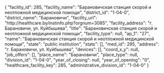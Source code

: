 {
    "facility_id": 285,
    "facility_name": "Барановичская станция скорой и неотложной медицинской помощи",
    "district_id": "1-04-0",
    "district_name": "Барановичи",
    "facility_url": "http:\/\/healthcare.by\/instinfo.php?orgnum=3085",
    "facility_address": "г. Барановичи, ул. Куйбышева",
    "title": "Барановичская станция скорой и неотложной медицинской помощи",
    "facility_type": null,
    "ap_1": "27",
    "name": "Барановичская станция скорой и неотложной медицинской помощи",
    "state": "public institution",
    "stats": [],
    "med_id": 295,
    "address": "г. Барановичи, ул. Куйбышева",
    "devices": [],
    "coord_x_y": null,
    "job_offers": [],
    "place_name": "Барановичи",
    "place_type": null,
    "division_id": "1-04-0",
    "year_of_closing": null,
    "year_of_opening": "0",
    "healthcare_facility_key": 285,
    "administrative_division_id": "1-04-0"
}